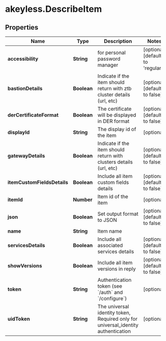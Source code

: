 # akeyless.DescribeItem

## Properties

Name | Type | Description | Notes
------------ | ------------- | ------------- | -------------
**accessibility** | **String** | for personal password manager | [optional] [default to &#39;regular&#39;]
**bastionDetails** | **Boolean** | Indicate if the item should return with ztb cluster details (url, etc) | [optional] [default to false]
**derCertificateFormat** | **Boolean** | The certificate will be displayed in DER format | [optional] [default to false]
**displayId** | **String** | The display id of the item | [optional] 
**gatewayDetails** | **Boolean** | Indicate if the item should return with clusters details (url, etc) | [optional] [default to false]
**itemCustomFieldsDetails** | **Boolean** | Include all item custom fields details | [optional] [default to false]
**itemId** | **Number** | Item id of the item | [optional] 
**json** | **Boolean** | Set output format to JSON | [optional] [default to false]
**name** | **String** | Item name | 
**servicesDetails** | **Boolean** | Include all associated services details | [optional] [default to false]
**showVersions** | **Boolean** | Include all item versions in reply | [optional] [default to false]
**token** | **String** | Authentication token (see &#x60;/auth&#x60; and &#x60;/configure&#x60;) | [optional] 
**uidToken** | **String** | The universal identity token, Required only for universal_identity authentication | [optional] 


